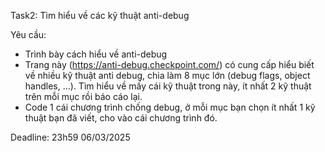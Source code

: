Task2: Tìm hiểu về các kỹ thuật anti-debug

Yêu cầu:
- Trình bày cách hiểu về anti-debug
- Trang này (https://anti-debug.checkpoint.com/) có cung cấp hiểu biết về nhiều kỹ thuật anti debug, chia làm 8 mục lớn (debug flags, object handles, ...). Tìm hiểu về mấy cái kỹ thuật trong này, ít nhất 2 kỹ thuật trên mỗi mục rồi báo cáo lại.
- Code 1 cái chương trình chống debug, ở mỗi mục bạn chọn ít nhất 1 kỹ thuật bạn đã viết, cho vào cái chương trình đó.

Deadline: 23h59 06/03/2025